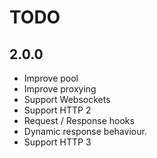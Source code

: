 # TODO

2.0.0
------

- Improve pool
- Improve proxying
- Support Websockets 
- Support HTTP 2
- Request / Response hooks
- Dynamic response behaviour.
- Support HTTP 3
